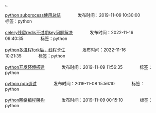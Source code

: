 [..](/README.md)<br/><br/>
[python subprocess使用总结](/python/python_subprocess.md)&emsp;&emsp;&emsp;&emsp;发布时间：2019-11-09 10:30:00&emsp;&emsp;&emsp;&emsp;标签：python<br/><br/>
[celery残留redis不过期key问题解决](/python/celery_bug.md)&emsp;&emsp;&emsp;&emsp;发布时间：2022-11-16 09:40:35&emsp;&emsp;&emsp;&emsp;标签：python<br/><br/>
[python多进程fork后，线程卡住](/python/thread_fork.md)&emsp;&emsp;&emsp;&emsp;发布时间：2022-11-16 10:21:35&emsp;&emsp;&emsp;&emsp;标签：python<br/><br/>
[python开发环境搭建](/python/python_env.md)&emsp;&emsp;&emsp;&emsp;发布时间：2019-11-09 11:56:35&emsp;&emsp;&emsp;&emsp;标签：python<br/><br/>
[python pdb调试](/python/python_pdb.md)&emsp;&emsp;&emsp;&emsp;发布时间：2019-11-08 15:56:10&emsp;&emsp;&emsp;&emsp;标签：python<br/><br/>
[python网络编程架构](/python/python_net.md)&emsp;&emsp;&emsp;&emsp;发布时间：2019-11-09 00:15:10&emsp;&emsp;&emsp;&emsp;标签：python<br/><br/>
